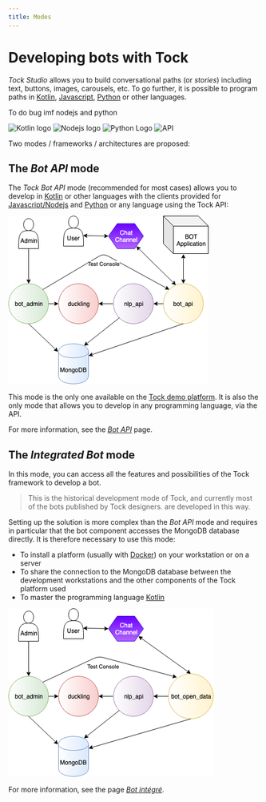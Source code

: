 ```yaml
---
title: Modes
---
```


# Developing bots with Tock

_Tock Studio_ allows you to build conversational paths (or _stories_) including text, buttons, images,
carousels, etc. To go further, it is possible to program paths
in [Kotlin](https://kotlinlang.org/), [Javascript](https://nodejs.org/), [Python](https://www.python.org/)
or other languages.
<!-->To do bug imf nodejs and python<!-->
<img alt="Kotlin logo" title="Kotlin"
 src="https://upload.wikimedia.org/wikipedia/commons/7/74/Kotlin_Icon.png"
 style="width: 50px;">
<img alt="Nodejs logo" title="Nodejs"
 src="https://www.boostit.net/wp-content/uploads/2016/08/node-js-icon.png"
 style="width: 50px;">
<img alt="Python Logo" title="Python"
src="https://www.libraries.rutgers.edu/sites/default/files/styles/resize_to_300px_width/public/events/2020/01/python_3_2.png"
style="width: 50px;">
<img alt="API" title="Bot API"
src="https://zappysys.com/blog/wp-content/uploads/2018/06/REST-API-icon.jpg"
style="width: 50px;">

Two modes / frameworks / architectures are proposed:

## The *Bot API* mode

The _Tock Bot API_ mode (recommended for most cases) allows you to develop in [Kotlin](https://kotlinlang.org/)
or other languages ​​with the clients provided for [Javascript/Nodejs](https://nodejs.org/) and
[Python](https://www.python.org/) or any language using the Tock API:

![BOT API](../../img/bot_api.png "BOT API")

This mode is the only one available on the [Tock demo platform](https://demo.tock.ai/).
It is also the only mode that allows you to develop in any programming language, via the API.

For more information, see the [_Bot API_](../bot-api) page.

## The *Integrated Bot* mode

In this mode, you can access all the features and possibilities of the Tock framework to develop a bot.

> This is the historical development mode of Tock, and currently most of the bots published by Tock designers.
are developed in this way.

Setting up the solution is more complex than the _Bot API_ mode and requires in particular that the bot component
accesses the MongoDB database directly. It is therefore necessary to use this mode:

- To install a platform (usually with [Docker](https://www.docker.com/)) on your workstation or on a server
- To share the connection to the MongoDB database between the development workstations and the other components
of the Tock platform used
- To master the programming language [Kotlin](https://kotlinlang.org/)

![Bot TOCK](../img/bot_open_data.png "Bot Tock")

For more information, see the page [_Bot intégré_](../bot-integre).